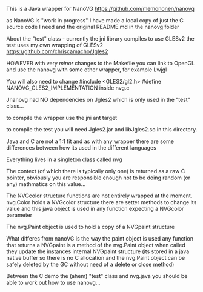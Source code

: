 This is a Java wrapper for NanoVG https://github.com/memononen/nanovg

as NanoVG is "work in progress" I have made a local copy of just the
C source code I need and the original README.md in the nanovg folder

About the "test" class - currently the jni library compiles to use GLESv2
the test uses my own wrapping of GLESv2 https://github.com/chriscamacho/Jgles2

HOWEVER with very *minor* changes to the Makefile you can link to OpenGL
and use the nanovg with some other wrapper, for example Lwjgl

You will also need to change
\#include <GLES2/gl2.h>
\#define NANOVG_GLES2_IMPLEMENTATION
inside nvg.c

Jnanovg had NO dependencies on Jgles2 which is only used in the "test"
class...

to compile the wrapper use the jni ant target

to compile the test you will need Jgles2.jar and libJgles2.so in this
directory.

Java and C are not a 1:1 fit and as with any wrapper there are some
differences between how its used in the different languages

Everything lives in a singleton class called nvg

The context (of which there is typically only one) is returned as a 
raw C pointer, obviously you are responsible enough not to be doing
random (or any) mathmatics on this value... 

The NVGcolor structure functions are not entirely wrapped at the moment.
nvg.Color holds a NVGcolor structure there are setter methods to change
its value and this java object is used in any function expecting a 
NVGcolor parameter

The nvg.Paint object is used to hold a copy of a NVGpaint structure

What differes from nanoVG is the way the paint object is used
any function that returns a NVGpaint is a method of the nvg.Paint object
when called they update the instances internal NVGpaint structure
(its stored in a java native buffer so there is no C allocation and
the nvg.Paint object can be safely deleted by the GC without need of a
delete or close method)

Between the C demo the (ahem) "test" class and nvg.java you should be
able to work out how to use nanovg...
